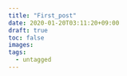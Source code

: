```yaml
---
title: "First_post"
date: 2020-01-20T03:11:20+09:00
draft: true
toc: false
images:
tags: 
  - untagged
---
```



